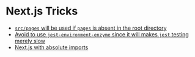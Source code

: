 # Next.js Tricks

- [`src/pages` will be used if `pages` is absent in the root directory](https://nextjs.org/docs/advanced-features/src-directory#caveats)
- [Avoid to use `jest-environment-enzyme` since it will makes `jest` testing merely slow](https://www.npmjs.com/package/jest-environment-enzyme)
- [Next.js with absolute imports](https://github.com/zeit/next.js/issues/2913#issuecomment-327901766)
